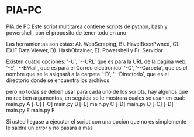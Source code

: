 # PIA-PC
PIA de PC
Este script multitarea contiene scripts de python, bash y powershell, con el proposito de tener todo en uno

Las herramientas son estas: A). WebScraping, B). HaveIBeenPwned, C). EXIF Data Viewer, D). HashObtainer, E). Powershell y F). Servidor

Existen cuatro opciones:  '-U', '--URL' que es para la URL de la pagina web,
                          '-E', '--EMail', que es para el Correo electronico'
                          '-C', '--Carpeta', que es el nombre que se le asignará a la carpeta
                          '-D', '--Directorio', que es el directorio donde se encuentra los archivos


pero no todas se deben usar para cada uno de los scripts, hay algunos que no reciben argumentos, en seguida se le mostrara cuales se usan en cual:
                                     main.py A [-U] [-C]
                                     main.py B [-E]
                                     main.py C [-D]
                                     main.py D [-C] [-D]
                                     main.py E
                                     main.py F
                                     
Si usted llegase a ejecutar el script con una opcion que no es simplemente le saldra un error y no pasara a mas

